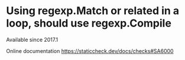 # Using regexp.Match or related in a loop, should use regexp.Compile

Available since
    2017.1

Online documentation
    https://staticcheck.dev/docs/checks#SA6000
